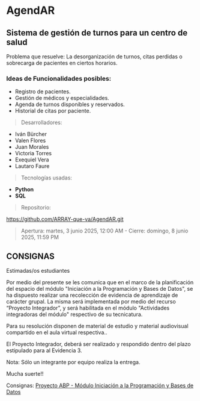# AgendAR

## Sistema de gestión de turnos para un centro de salud
Problema que resuelve: La desorganización de turnos, citas perdidas o sobrecarga de pacientes en ciertos horarios.

### Ideas de Funcionalidades posibles:
* Registro de pacientes.
* Gestión de médicos y especialidades.
* Agenda de turnos disponibles y reservados.
* Historial de citas por paciente.

> Desarrolladores:
* Iván Bürcher
* Valen Flores
* Juan Morales
* Victoria Torres
* Exequiel Vera
* Lautaro Faure


> Tecnologías usadas:
 
 * **Python**
  * **SQL** 

> Repositorio:

https://github.com/ARRAY-que-va/AgendAR.git



> Apertura: martes, 3 junio 2025, 12:00 AM - Cierre: domingo, 8 junio 2025, 11:59 PM

## CONSIGNAS
Estimadas/os estudiantes

Por medio del presente se les comunica que en el marco de la planificación del espacio del módulo "Iniciación a la Programación y Bases de Datos", se ha dispuesto realizar una recolección de evidencia de aprendizaje de carácter grupal.
La misma será implementada por medio del recurso “Proyecto Integrador”, y será habilitada en el módulo  "Actividades integradoras del módulo" respectivo de su tecnicatura.

Para su resolución disponen de material de estudio y material audiovisual compartido en el aula virtual respectiva..

El Proyecto Integrador, deberá ser realizado y respondido dentro del plazo estipulado para al Evidencia 3.

Nota: Sólo un integrante por equipo realiza la entrega.

Mucha suerte!!

Consignas:
[Proyecto ABP - Módulo Iniciación a la Programación y Bases de Datos](/Proyecto%20(ABP).pdf)


